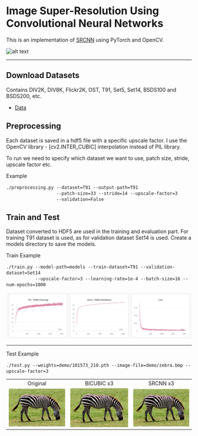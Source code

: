 # Image Super-Resolution Using Convolutional Neural Networks

This is an implementation of [SRCNN](https://arxiv.org/abs/1501.00092) using PyTorch and OpenCV.

![alt text](https://pub.mdpi-res.com/applsci/applsci-10-00854/article_deploy/html/images/applsci-10-00854-g001.png?1582186393)

-----

## Download Datasets

Contains DIV2K, DIV8K, Flickr2K, OST, T91, Set5, Set14, BSDS100 and BSDS200, etc.

- [Data](https://drive.google.com/drive/folders/1A6lzGeQrFMxPqJehK9s37ce-tPDj20mD?usp=sharing)


## Preprocessing

Each dataset is saved in a hdf5 file with a specific upscale factor. I use the OpenCV library - [cv2.INTER_CUBIC] interpolation instead of PIL library.

To run we need to specify which dataset we want to use, patch size, stride, upscale factor etc.

Example

```
./preprocessing.py --dataset=T91 --output-path=T91
                   --patch-size=33 --stride=14 --upscale-factor=3
                   --validation=False
```

## Train and Test

Dataset converted to HDF5 are used in the training and evaluation part. For training T91 dataset is used, as for validation dataset Set14 is used.
Create a models directory to save the models.

Train Example

```
./train.py --model-path=models --train-dataset=T91 --validation-dataset=Set14
           --upscale-factor=3 --learning-rate=1e-4 --batch-size=16 --num-epochs=1000  
```

<img src="./demo/training.png">

-----

Test Example

```
./test.py --weights=demo/101573_210.pth --image-file=demo/zebra.bmp --upscale-factor=3
```


<table>
    <tr>
        <td><center>Original</center></td>
        <td><center>BICUBIC x3</center></td>
        <td><center>SRCNN x3</center></td>
    </tr>
    <tr>
    	<td>
    		<center><img src="./demo/zebra.bmp"></center>
    	</td>
    	<td>
    		<center><img src="./demo/zebra_bicubic_x3.bmp"></center>
    	</td>
    	<td>
    		<center><img src="./demo/zebra_srcnn_x3.bmp"></center>
    	</td>
    </tr>
</table>